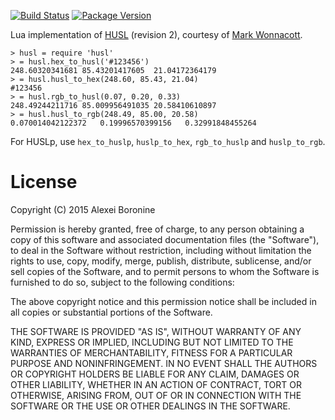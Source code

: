 [![Build Status](https://travis-ci.org/husl-colors/husl-lua.svg)](https://travis-ci.org/husl-colors/husl-lua)
[![Package Version](https://img.shields.io/badge/luarocks-1.0--0-blue.svg)](https://luarocks.org/modules/husl-colors/husl)

Lua implementation of [HUSL](http://www.boronine.com/husl/) (revision 2), courtesy of [Mark Wonnacott](https://github.com/Ragzouken).

    > husl = require 'husl'
    > = husl.hex_to_husl('#123456')
    248.60320341681 85.43201417605  21.04172364179
    > = husl.husl_to_hex(248.60, 85.43, 21.04)
    #123456
    > = husl.rgb_to_husl(0.07, 0.20, 0.33)
    248.49244211716 85.009956491035 20.58410610897
    > = husl.husl_to_rgb(248.49, 85.00, 20.58)
    0.070014042122372   0.19996570399156   0.32991848455264

For HUSLp, use `hex_to_huslp`, `huslp_to_hex`, `rgb_to_huslp` and `huslp_to_rgb`.

# License

Copyright (C) 2015 Alexei Boronine

Permission is hereby granted, free of charge, to any person obtaining a copy of this software and associated documentation files (the "Software"), to deal in the Software without restriction, including without limitation the rights to use, copy, modify, merge, publish, distribute, sublicense, and/or sell copies of the Software, and to permit persons to whom the Software is furnished to do so, subject to the following conditions:

The above copyright notice and this permission notice shall be included in all copies or substantial portions of the Software.

THE SOFTWARE IS PROVIDED "AS IS", WITHOUT WARRANTY OF ANY KIND, EXPRESS OR IMPLIED, INCLUDING BUT NOT LIMITED TO THE WARRANTIES OF MERCHANTABILITY, FITNESS FOR A PARTICULAR PURPOSE AND NONINFRINGEMENT. IN NO EVENT SHALL THE AUTHORS OR COPYRIGHT HOLDERS BE LIABLE FOR ANY CLAIM, DAMAGES OR OTHER LIABILITY, WHETHER IN AN ACTION OF CONTRACT, TORT OR OTHERWISE, ARISING FROM, OUT OF OR IN CONNECTION WITH THE SOFTWARE OR THE USE OR OTHER DEALINGS IN THE SOFTWARE.
